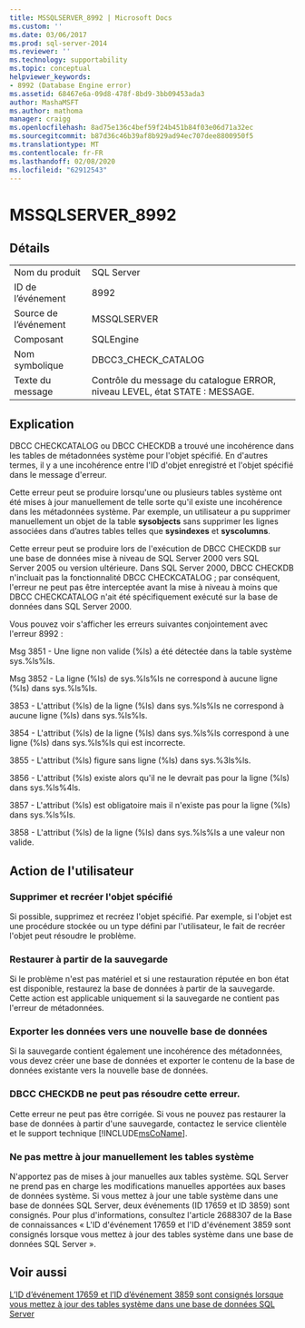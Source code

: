 ```yaml
---
title: MSSQLSERVER_8992 | Microsoft Docs
ms.custom: ''
ms.date: 03/06/2017
ms.prod: sql-server-2014
ms.reviewer: ''
ms.technology: supportability
ms.topic: conceptual
helpviewer_keywords:
- 8992 (Database Engine error)
ms.assetid: 68467e6a-09d8-478f-8bd9-3bb09453ada3
author: MashaMSFT
ms.author: mathoma
manager: craigg
ms.openlocfilehash: 8ad75e136c4bef59f24b451b84f03e06d71a32ec
ms.sourcegitcommit: b87d36c46b39af8b929ad94ec707dee8800950f5
ms.translationtype: MT
ms.contentlocale: fr-FR
ms.lasthandoff: 02/08/2020
ms.locfileid: "62912543"
---
```

# <a name="mssqlserver_8992"></a>MSSQLSERVER_8992
    
## <a name="details"></a>Détails  
  
|||  
|-|-|  
|Nom du produit|SQL Server|  
|ID de l’événement|8992|  
|Source de l’événement|MSSQLSERVER|  
|Composant|SQLEngine|  
|Nom symbolique|DBCC3_CHECK_CATALOG|  
|Texte du message|Contrôle du message du catalogue ERROR, niveau LEVEL, état STATE : MESSAGE.|  
  
## <a name="explanation"></a>Explication  
 DBCC CHECKCATALOG ou DBCC CHECKDB a trouvé une incohérence dans les tables de métadonnées système pour l'objet spécifié. En d'autres termes, il y a une incohérence entre l'ID d'objet enregistré et l'objet spécifié dans le message d'erreur.  
  
 Cette erreur peut se produire lorsqu'une ou plusieurs tables système ont été mises à jour manuellement de telle sorte qu'il existe une incohérence dans les métadonnées système. Par exemple, un utilisateur a pu supprimer manuellement un objet de la table **sysobjects** sans supprimer les lignes associées dans d’autres tables telles que **sysindexes** et **syscolumns**.  
  
 Cette erreur peut se produire lors de l'exécution de DBCC CHECKDB sur une base de données mise à niveau de SQL Server 2000 vers SQL Server 2005 ou version ultérieure. Dans SQL Server 2000, DBCC CHECKDB n'incluait pas la fonctionnalité DBCC CHECKCATALOG ; par conséquent, l'erreur ne peut pas être interceptée avant la mise à niveau à moins que DBCC CHECKCATALOG n'ait été spécifiquement exécuté sur la base de données dans SQL Server 2000.  
  
 Vous pouvez voir s'afficher les erreurs suivantes conjointement avec l'erreur 8992 :  
  
 Msg 3851 - Une ligne non valide (%ls) a été détectée dans la table système sys.%ls%ls.  
  
 Msg 3852 - La ligne (%ls) de sys.%ls%ls ne correspond à aucune ligne (%ls) dans sys.%ls%ls.  
  
 3853 - L'attribut (%ls) de la ligne (%ls) dans sys.%ls%ls ne correspond à aucune ligne (%ls) dans sys.%ls%ls.  
  
 3854 - L'attribut (%ls) de la ligne (%ls) dans sys.%ls%ls correspond à une ligne (%ls) dans sys.%ls%ls qui est incorrecte.  
  
 3855 - L'attribut (%ls) figure sans ligne (%ls) dans sys.%3ls%ls.  
  
 3856 - L'attribut (%ls) existe alors qu'il ne le devrait pas pour la ligne (%ls) dans sys.%ls%4ls.  
  
 3857 - L'attribut (%ls) est obligatoire mais il n'existe pas pour la ligne (%ls) dans sys.%ls%ls.  
  
 3858 - L'attribut (%ls) de la ligne (%ls) dans sys.%ls%ls a une valeur non valide.  
  
## <a name="user-action"></a>Action de l'utilisateur  
  
### <a name="drop-and-re-create-the-specified-object"></a>Supprimer et recréer l'objet spécifié  
 Si possible, supprimez et recréez l'objet spécifié. Par exemple, si l'objet est une procédure stockée ou un type défini par l'utilisateur, le fait de recréer l'objet peut résoudre le problème.  
  
### <a name="restore-from-backup"></a>Restaurer à partir de la sauvegarde  
 Si le problème n'est pas matériel et si une restauration réputée en bon état est disponible, restaurez la base de données à partir de la sauvegarde. Cette action est applicable uniquement si la sauvegarde ne contient pas l'erreur de métadonnées.  
  
### <a name="export-the-data-to-a-new-database"></a>Exporter les données vers une nouvelle base de données  
 Si la sauvegarde contient également une incohérence des métadonnées, vous devez créer une base de données et exporter le contenu de la base de données existante vers la nouvelle base de données.  
  
### <a name="dbcc-checkdb-cannot-repair-this-error"></a>DBCC CHECKDB ne peut pas résoudre cette erreur.  
 Cette erreur ne peut pas être corrigée.  Si vous ne pouvez pas restaurer la base de données à partir d'une sauvegarde, contactez le service clientèle et le support technique [!INCLUDE[msCoName](../../includes/msconame-md.md)].  
  
### <a name="do-not-manually-update-system-tables"></a>Ne pas mettre à jour manuellement les tables système  
 N'apportez pas de mises à jour manuelles aux tables système. SQL Server ne prend pas en charge les modifications manuelles apportées aux bases de données système. Si vous mettez à jour une table système dans une base de données SQL Server, deux événements (ID 17659 et ID 3859) sont consignés. Pour plus d'informations, consultez l'article 2688307 de la Base de connaissances « L'ID d'événement 17659 et l'ID d'événement 3859 sont consignés lorsque vous mettez à jour des tables système dans une base de données SQL Server ».  
  
## <a name="see-also"></a>Voir aussi  
 [L’ID d’événement 17659 et l’ID d’événement 3859 sont consignés lorsque vous mettez à jour des tables système dans une base de données SQL Server](https://support.microsoft.com/kb/2688307/EN-US)  
  
  
